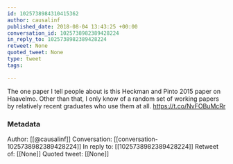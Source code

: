 ```yaml
---
id: 1025738984310415362
author: causalinf
published_date: 2018-08-04 13:43:25 +00:00
conversation_id: 1025738982389428224
in_reply_to: 1025738982389428224
retweet: None
quoted_tweet: None
type: tweet
tags:

---
```


The one paper I tell people about is this Heckman and Pinto 2015 paper on Haavelmo. Other than that, I only know of a random set of working papers by relatively recent graduates who use them at all.  https://t.co/NvFOBuMcRr

### Metadata

Author: [[@causalinf]]
Conversation: [[conversation-1025738982389428224]]
In reply to: [[1025738982389428224]]
Retweet of: [[None]]
Quoted tweet: [[None]]
